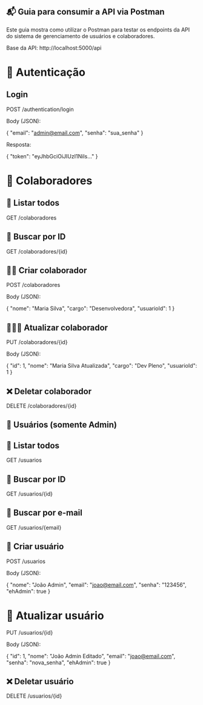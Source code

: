 ## 📬 Guia para consumir a API via Postman

Este guia mostra como utilizar o Postman para testar os endpoints da API do sistema de gerenciamento de usuários e colaboradores.

Base da API: http://localhost:5000/api

# 🔐 Autenticação

## Login

POST /authentication/login

Body (JSON):

{
  "email": "admin@email.com",
  "senha": "sua_senha"
}

Resposta:

{
  "token": "eyJhbGciOiJIUzI1NiIs..."
}


# 👥 Colaboradores

## 📃 Listar todos

GET /colaboradores

## 📰 Buscar por ID

GET /colaboradores/{id}

## 👨‍👦 Criar colaborador

POST /colaboradores

Body (JSON):

{
  "nome": "Maria Silva",
  "cargo": "Desenvolvedora",
  "usuarioId": 1
}

## 👩‍👩‍👧 Atualizar colaborador

PUT /colaboradores/{id}

Body (JSON):

{
  "id": 1,
  "nome": "Maria Silva Atualizada",
  "cargo": "Dev Pleno",
  "usuarioId": 1
}

## ❌ Deletar colaborador

DELETE /colaboradores/{id}

## 👤 Usuários (somente Admin)

## 📃 Listar todos

GET /usuarios

## 📰 Buscar por ID

GET /usuarios/{id}

##  📨 Buscar por e-mail

GET /usuarios/{email}

## 👤 Criar usuário

POST /usuarios

Body (JSON):

{
  "nome": "João Admin",
  "email": "joao@email.com",
  "senha": "123456",
  "ehAdmin": true
}

# 👥 Atualizar usuário

PUT /usuarios/{id}

Body (JSON):

{
  "id": 1,
  "nome": "João Admin Editado",
  "email": "joao@email.com",
  "senha": "nova_senha",
  "ehAdmin": true
}

## ❌ Deletar usuário

DELETE /usuarios/{id}


